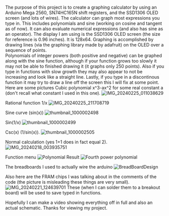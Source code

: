 The purpose of this project is to create a graphing calculator by using an Arduino Mega 2560, SN74HC165N shift registers, and the SSD1306 OLED screen (and lots of wires).
The calculator can graph most expressions you type in.  This includes polynomials and sine (working on cosine and tangent as of now).
It can also evaluate numerical expressions (and also has sine as an operator).
The display I am using is the SSD1306 OLED screen (the size for reference is 0.96 inches).  It is 128x64.
Graphing is accomplished by drawing lines (via the graphing library made by adafruit) on the OLED over a sequence of points.  
Polynomials of integer powers (both positive and negative) can be graphed along with the sine function, although if your function grows too slowly it may not be able to finished drawing it (it graphs only 250 points).
Also if you type in functions with slow growth they may also appear to not be increasing and look like a straight line.  Lastly, if you type in a discontinous function it may try to draw a line off the screen this I will fix at some point.
Here are some pictures 
Cubic polynomial x^3-ax^2 for some real constant a (don't recall what constant I used in this one).
![IMG_20240225_011038629](https://github.com/TimothyMarchant/Graphing-Calculator/assets/124601612/c59e066d-73be-47cb-a7a5-e3f5e30cd1e4)

Rational function 1/x
![IMG_20240225_211708719](https://github.com/TimothyMarchant/Graphing-Calculator/assets/124601612/ac478c01-59ec-44bd-997e-0376c636ed1f)

Sine curve (sin(x))
![thumbnail_1000002498](https://github.com/TimothyMarchant/Graphing-Calculator/assets/124601612/1ef7f77f-a9a0-42ca-b33f-b0e9dd211887)

Sin(1/x)
![thumbnail_1000002499](https://github.com/TimothyMarchant/Graphing-Calculator/assets/124601612/dec3e816-026d-4608-91bf-1baeb0bf68af)

Csc(x) (1/sin(x)).
![thumbnail_1000002505](https://github.com/TimothyMarchant/Graphing-Calculator/assets/124601612/07f42294-ebb8-4028-b9db-ee9b300cf22d)

Normal calculation (yes 1+1 does in fact  equal 2).
![IMG_20240218_003935751](https://github.com/TimothyMarchant/Graphing-Calculator/assets/124601612/3a4dca75-90c8-4467-a8f7-c9bf6855e1fc)

Function menu
![Polynomial](https://github.com/TimothyMarchant/Graphing-Calculator/assets/124601612/a24f2c52-7bfe-43a3-9fcf-13a27010f596)
Result
![Fourth power polynomial](https://github.com/TimothyMarchant/Graphing-Calculator/assets/124601612/5ebcaa57-69c0-4db9-8a73-64457bb91013)

The breadboards I used to actually wire the arduino
![BreadBoardDesign](https://github.com/TimothyMarchant/Graphing-Calculator/assets/124601612/2d941e90-329a-437b-9cfb-a9bb0e16c4bb)

Also here are the FRAM chips I was talking about in the comments of the code (the picture is misleading these things are very small).
![IMG_20240221_124639701](https://github.com/TimothyMarchant/Graphing-Calculator/assets/124601612/514858a1-34c5-459e-acd9-0fe5812cb489)
These (when I can solder them to a breakout board) will be used to save typed in functions.

Hopefully I can make a video showing everything off in full and also an actual schematic.  Thanks for viewing my project.
